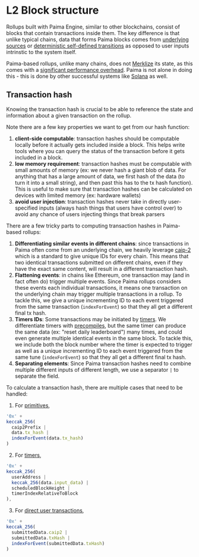 # L2 Block structure

Rollups built with Paima Engine, similar to other blockchains, consist of blocks that contain transactions inside them. The key difference is that unlike typical chains, data that forms Paima blocks comes from [underlying sources](./300-react-to-events/3-funnel-types/1-common-concepts/1-intro.md) or [deterministic self-defined transitions](./325-creating-events/50-timers-ticks.md) as opposed to user inputs intrinstic to the system itself.

Paima-based rollups, unlike many chains, does not [Merklize](https://en.wikipedia.org/wiki/Merkle_tree) its state, as this comes with a [significant performance overhead](https://sovereign.mirror.xyz/jfx_cJ_15saejG9ZuQWjnGnG-NfahbazQH98i1J3NN8). Paima is not alone in doing this - this is done by other successful systems like [Solana](https://solana.com/) as well. 

## Transaction hash

Knowing the transaction hash is crucial to be able to reference the state and information about a given transaction on the rollup.

Note there are a few key properties we want to get from our hash function:
1. **client-side computable**: transaction hashes should be computable locally before it actually gets included inside a block. This helps write tools where you can query the status of the transaction before it gets included in a block.
2. **low memory requirement**: transaction hashes must be computable with small amounts of memory (ex: we never hash a giant blob of data. For anything that has a large amount of data, we first hash of the data (to turn it into a small string), and then past this has to the tx hash function). This is useful to make sure that transaction hashes can be calculated on devices with limited memory (ex: hardware wallets)
3. **avoid user injection**: transaction hashes never take in directly user-specified inputs (always hash things that users have control over) to avoid any chance of users injecting things that break parsers

There are a few tricky parts to computing transaction hashes in Paima-based rollups:
1. **Differentiating similar events in different chains**: since transactions in Paima often come from an underlying chain, we heavily leverage [caip-2](https://github.com/ChainAgnostic/CAIPs/blob/main/CAIPs/caip-2.md) which is a standard to give unique IDs for every chain. This means that two identical transactions submitted on different chains, even if they have the exact same content, will result in a different transaction hash.
1. **Flattening events**: in chains like Ethereum, one transaction may (and in fact often do) trigger multiple events. Since Paima rollups considers these events each individual transactions, it means one transaction on the underlying chain may trigger multiple transactions in a rollup. To tackle this, we give a unique incrementing ID to each event triggered from the same transaction (`indexForEvent`) so that they all get a different final tx hash.
1. **Timers IDs**: Some transactions may be initiated by [timers](./325-creating-events/50-timers-ticks.md). We differentiate timers with [precompiles](./325-creating-events/300-precompiles/100-introduction.md), but the same timer can produce the same data (ex: "reset daily leaderboard") many times, and could even generate multiple identical events in the same block. To tackle this, we include both the block number where the timer is expected to trigger as well as a unique incrementing ID to each event triggered from the same tune (`indexForEvent`) so that they all get a different final tx hash.
1. **Separating elements**: Since Paima transaction hashes need to combine multiple different inputs of different length, we use a separator `|` to separate the field. 

To calculate a transaction hash, there are multiple cases that need to be handled:

1. For [primitives](./300-react-to-events/10-primitive-catalogue/1-introduction.md), 
```js
'0x' +
keccak_256(
  caip2Prefix |
  data.tx_hash |
  indexForEvent(data.tx_hash)
)
```

2. For [timers](./325-creating-events/50-timers-ticks.md),
```js
'0x' +
keccak_256(
  userAddress |
  keccak_256(data.input_data) |
  scheduledBlockHeight |
  timerIndexRelativeToBlock
),
```

3. For [direct user transactions](./200-direct-write/20-write-data.md),
```js
'0x' +
keccak_256(
  submittedData.caip2 |
  submittedData.txHash |
  indexForEvent(submittedData.txHash)
)
```